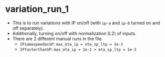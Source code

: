 # variation_run_1

- This is to run variations with IP on/off (with `ip-a` and `ip-b` turned on and off separately).
- Additionally, turning on/off with normalization (L2) of inputs. 
- There are 2 different manual runs in the file. 
    - `IPsamespeedasSP`: `max_eta_ip = eta_sp_ltp = 1e-3` 
    - `IPfasterthanSP`: `max_eta_ip = 1e-2 > eta_sp_ltp = 1e-3`
